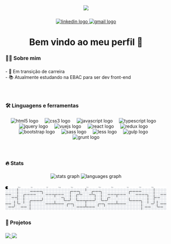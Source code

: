 <div align="center">
  <img height="150" src="https://media4.giphy.com/media/v1.Y2lkPTc5MGI3NjExZGR3NW5kZHNpcTRhaTluZHR4ZXYwdzRzZ3UyY2g0dGt6cHN2NjdhbiZlcD12MV9pbnRlcm5hbF9naWZfYnlfaWQmY3Q9cw/F73KLZL9eAfDcDQFAt/giphy.gif"  />
</div>

###

<div align="center">
  <a href="https://www.linkedin.com/in/magialis/" target="_blank">
    <img src="https://img.shields.io/static/v1?message=LinkedIn&logo=linkedin&label=&color=0077B5&logoColor=white&labelColor=&style=for-the-badge" height="25" alt="linkedin logo"  />
  </a>
  <a href="mailto:lmagiac@gmail.com" target="_blank">
    <img src="https://img.shields.io/static/v1?message=Gmail&logo=gmail&label=&color=D14836&logoColor=white&labelColor=&style=for-the-badge" height="25" alt="gmail logo"  />
  </a>
</div>

###

<h1 align="center">Bem vindo ao meu perfil 👋</h1>

###

<h3 align="left">👩‍💻  Sobre mim</h3>

###

<p align="left">- 🔄️ Em transição de carreira<br>- 📚 Atualmente estudando na EBAC para ser dev front-end</p>

###
</br>

<h3 align="left">🛠 Linguagens e ferramentas</h3>

###

<div align="center">
  <img src="https://cdn.jsdelivr.net/gh/devicons/devicon/icons/html5/html5-original.svg" height="40" alt="html5 logo"  />
  <img width="12" />
  <img src="https://cdn.jsdelivr.net/gh/devicons/devicon/icons/css3/css3-original.svg" height="40" alt="css3 logo"  />
  <img width="12" />
  <img src="https://cdn.jsdelivr.net/gh/devicons/devicon/icons/javascript/javascript-original.svg" height="40" alt="javascript logo"  />
  <img width="12" />
  <img src="https://cdn.jsdelivr.net/gh/devicons/devicon/icons/typescript/typescript-original.svg" height="40" alt="typescript logo"  />
  <img width="12" />
  <img src="https://cdn.jsdelivr.net/gh/devicons/devicon/icons/jquery/jquery-original.svg" height="40" alt="jquery logo"  />
  <img width="12" />
  <img src="https://cdn.jsdelivr.net/gh/devicons/devicon/icons/vuejs/vuejs-original.svg" height="40" alt="vuejs logo"  />
  <img width="12" />
  <img src="https://cdn.jsdelivr.net/gh/devicons/devicon/icons/react/react-original.svg" height="40" alt="react logo"  />
  <img width="12" />
  <img src="https://cdn.jsdelivr.net/gh/devicons/devicon/icons/redux/redux-original.svg" height="40" alt="redux logo"  />
  <img width="12" />
  <img src="https://cdn.jsdelivr.net/gh/devicons/devicon/icons/bootstrap/bootstrap-original.svg" height="40" alt="bootstrap logo"  />
  <img width="12" />
  <img src="https://cdn.jsdelivr.net/gh/devicons/devicon/icons/sass/sass-original.svg" height="40" alt="sass logo"  />
  <img width="12" />
  <img src="https://cdn.jsdelivr.net/gh/devicons/devicon/icons/less/less-plain-wordmark.svg" height="40" alt="less logo"  />
  <img width="12" />
  <img src="https://cdn.jsdelivr.net/gh/devicons/devicon/icons/gulp/gulp-plain.svg" height="40" alt="gulp logo"  />
  <img width="12" />
  <img src="https://cdn.jsdelivr.net/gh/devicons/devicon/icons/grunt/grunt-original.svg" height="40" alt="grunt logo"  />
</div>

###
</br>

<h3 align="left">🔥   Stats</h3>

###

<div align="center">
  <img src="https://github-readme-stats.vercel.app/api?username=Magialis&hide_title=false&hide_rank=false&show_icons=true&include_all_commits=true&count_private=true&disable_animations=false&theme=material-palenight&locale=pt-br&hide_border=false&order=1" height="180" alt="stats graph"  />
  <img src="https://github-readme-stats.vercel.app/api/top-langs?username=Magialis&locale=pt-br&hide_title=false&layout=compact&card_width=320&langs_count=6&theme=material-palenight&hide_border=false&order=2" height="180" alt="languages graph"  />
</div>

###

<picture>
  <source media="(prefers-color-scheme: dark)" srcset="https://raw.githubusercontent.com/Magialis/Magialis/output/pacman-contribution-graph-dark.svg">
  <source media="(prefers-color-scheme: light)" srcset="https://raw.githubusercontent.com/Magialis/Magialis/output/pacman-contribution-graph.svg">
  <img alt="pacman contribution graph" src="https://raw.githubusercontent.com/Magialis/Magialis/output/pacman-contribution-graph.svg">
</picture>

###

<h3 align="left">📐   Projetos</h3>

###

<div>
  <a href="https://github.com/Magialis/parcel-evento-ebac">
    <img src="https://github-readme-stats.vercel.app/api/pin/?username=Magialis&repo=parcel-evento-ebac&theme=material-palenight"/>
  </a>
  <a href="https://github.com/Magialis/confeitaria-projeto3-ebac">
    <img src="https://github-readme-stats.vercel.app/api/pin/?username=Magialis&repo=confeitaria-projeto3-ebac&theme=material-palenight"/>
  </a>
</div>

